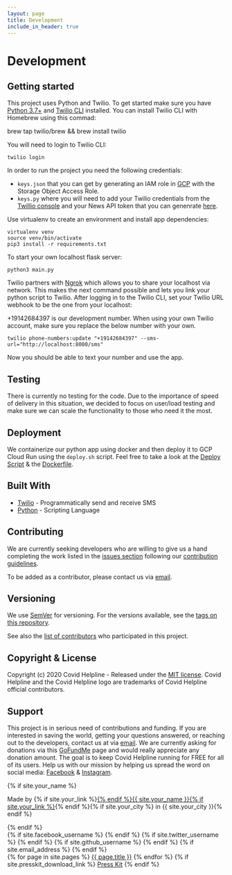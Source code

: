 ```yaml
---
layout: page
title: Development
include_in_header: true
---
```


# Development

## Getting started
This project uses Python and Twilio. To get started make sure you have [Python 3.7+](https://www.python.org/downloads/) and [Twilio CLI](https://www.twilio.com/docs/twilio-cli/quickstart) installed. You can install Twilio CLI with Homebrew using this commad:

<dl>brew tap twilio/brew && brew install twilio</dl>

You will need to login to Twilio CLI:

`twilio login`

In order to run the project you need the following credentials:


- `keys.json` that you can get by generating an IAM role in [GCP](https://cloud.google.com/storage/docs/access-control/iam-roles) with the Storage Object Access Role.
- `keys.py` where you will need to add your Twilio credentials from the [Twillio console](https://www.twilio.com/login?g=%2Fconsole%3F&t=2b1c98334b25c1a785ef15b6556396290e3c704a9b57fc40687cbccd79c46a8c) and your News API token that you can genenrate [here](https://newsapi.org/).

Use virtualenv to create an environment and install app dependencies:

```virtualenv venv```<br>
```source venv/bin/activate```<br>
```pip3 install -r requirements.txt ```

To start your own localhost flask server:

`python3 main.py`

Twilio partners with [Ngrok](https://ngrok.com/) which allows you to share your localhost via network. This makes the next command possible and lets you link your python script to Twilio. After logging in to the Twilio CLI, set your Twilio URL webhook to be the one from your localhost:

+19142684397 is our development number. When using your own Twilio account, make sure you replace the below number with your own.

`twilio phone-numbers:update "+19142684397" --sms-url="http://localhost:8080/sms"`


Now you should be able to text your number and use the app.

## Testing

There is currently no testing for the code. Due to the importance of speed of delivery in this situation, we decided to focus on user/load testing and make sure we can scale the functionality to those who need it the most.

## Deployment

We containerize our python app using docker and then deploy it to GCP Cloud Run using the `deploy.sh` script. Feel free to take a look at the [Deploy Script](https://github.com/Marwan01/covid-helpline/blob/master/src/deploy.sh) & the [Dockerfile](https://github.com/Marwan01/covid-helpline/blob/master/src/Dockerfile).

## Built With

- [Twilio](https://www.twilio.com/) - Programmatically send and receive SMS
- [Python](https://www.python.org/) - Scripting Language

## Contributing

We are currently seeking developers who are willing to give us a hand completing the work listed in the [issues section](https://github.com/Marwan01/covid-helpline/issues) following our [contribution guidelines](https://github.com/Marwan01/covid-helpline/blob/master/.github/CONTRIBUTING.md).

To be added as a contributor, please contact us via [email](mailto:covid.helpline@gmail.com).

## Versioning

We use [SemVer](https://semver.org/) for versioning. For the versions available, see the [tags on this repository](https://github.com/Marwan01/covid-helpline/tags).

See also the [list of contributors](https://github.com/Marwan01/covid-helpline/graphs/contributors) who participated in this project.


## Copyright & License

Copyright (c) 2020 Covid Helpline - Released under the [MIT license](https://github.com/Marwan01/covid-helpline/blob/master/LICENSE). Covid Helpline and the Covid Helpline logo are trademarks of Covid Helpline official contributors. 


## Support

This project is in serious need of contributions and funding. If you are interested in saving the world, getting your questions answered, or reaching out to the developers, contact us at via [email](mailto:covid.helpline@gmail.com). We are currently asking for donations via this [GoFundMe](https://www.gofundme.com/f/help-spread-information-about-covid19-via-text) page and would really appreciate any donation amount. The goal is to keep Covid Helpline running for FREE for all of its users. Help us with our mission by helping us spread the word on social media: [Facebook](https://www.facebook.com/covidhelpline) & [Instagram](https://www.instagram.com/covid_helpline/).



<footer>
	{% if site.your_name %}
	<p class="footerText">Made by {% if site.your_link %}<a href="{{ site.your_link }}">{% endif %}{{ site.your_name }}{% if site.your_link %}</a>{% endif %}{% if site.your_city %} in {{ site.your_city }}{% endif %}</p>
	{% endif %}
	<div class="footerIcons">
		{% if site.facebook_username %}
			<a href="https://facebook.com/{{ site.facebook_username }}">
				<span class="fa-stack fa-1x">
					<i class="socialIconBack fas fa-circle fa-stack-2x"></i>
					<i class="socialIconTop fab fa-facebook fa-stack-1x"></i>
				</span>
			</a>
		{% endif %}
		{% if site.twitter_username %}
			<a href="https://twitter.com/{{ site.twitter_username }}">
				<span class="fa-stack fa-1x">
					<i class="socialIconBack fas fa-circle fa-stack-2x"></i>
					<i class="socialIconTop fab fa-twitter fa-stack-1x"></i>
				</span>
			</a>
		{% endif %}
		{% if site.github_username %}
			<a href="https://github.com/{{ site.github_username }}">
				<span class="fa-stack fa-1x">
					<i class="socialIconBack fas fa-circle fa-stack-2x"></i>
					<i class="socialIconTop fab fa-github fa-stack-1x"></i>
				</span>
			</a>
		{% endif %}
		{% if site.email_address %}
			<a href="mailto:{{ site.email_address }}">
				<span class="fa-stack fa-1x">
					<i class="socialIconBack fas fa-circle fa-stack-2x"></i>
					<i class="socialIconTop fas fa-envelope fa-stack-1x"></i>
				</span>
			</a>
		{% endif %}
	</div>
	<div class="footerLinks">
		{% for page in site.pages %}
			<a href="{{ page.url | relative_url }}" target="_self">{{ page.title }}</a>
		{% endfor %}
		{% if site.presskit_download_link %}
			<a href="{{ site.presskit_download_link }}">Press Kit</a>
		{% endif %}
	</div>
</footer>

















